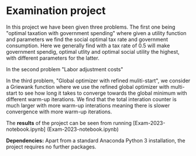 # Examination project
In this project we have been given three problems. The first one being "optimal taxation with government spending" where given a utility function and parameters we find the social optimal tax rate and government consumption. Here we generally find with a tax rate of 0.5 will make government spendig, optimal utlity and optimal social utility the highest, with different parameters for the latter.

In the second problem "Labor adjustment costs" 

In the third problem, "Global optimizer with refined muliti-start", we consider a Griewank function where we use the refined global optimizer with multi-start to see how long it takes to converge towards the global minimum with different warm-up iterations. We find that the total interation counter is much larger with more warm-up interations meaning there is slower convergence with more warm-up iterations.


The **results** of the project can be seen from running [Exam-2023-notebook.ipynb] (Exam-2023-notebook.ipynb)

**Dependencies:** Apart from a standard Anaconda Python 3 installation, the project requires no further packages.
